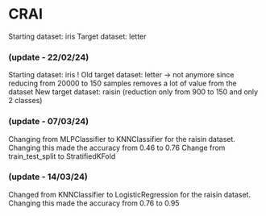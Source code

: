# CRAI

Starting dataset: iris
Target dataset: letter

### (update - 22/02/24)
Starting dataset: iris
! Old target dataset: letter -> not anymore since reducing from 20000 to 150 samples removes a lot of value from the dataset 
New target dataset: raisin (reduction only from 900 to 150 and only 2 classes)

### (update - 07/03/24)
Changing from MLPClassifier to KNNClassifier for the raisin dataset. Changing this made the accuracy from 0.46 to 0.76
Change from train_test_split to StratifiedKFold

### (update - 14/03/24)
Changed from KNNClassifier to LogisticRegression for the raisin dataset. Changing this made the accuracy from 0.76 to 0.95